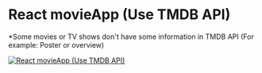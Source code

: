 # React movieApp (Use TMDB API)

*Some movies or TV shows don't have some information in TMDB API (For example: Poster or overview)

[![React movieApp (Use TMDB API)](https://img.youtube.com/vi/FwpUbh_yAXc/0.jpg)](http://www.youtube.com/watch?v=FwpUbh_yAXc)
